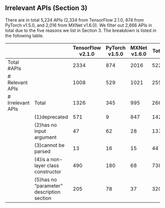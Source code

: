 ## Irrelevant APIs (Section 3)

There are in total 5,224 APIs (2,334 from TensorFlow 2.1.0, 874 from PyTorch v1.5.0, and 2,016 from MXNet v1.6.0). We filter out 2,666 APIs in total due to the five reasons we list in Section 3. The breakdown is listed in the following table.



|                   |                                           | TensorFlow v2.1.0 | PyTorch v1.5.0 | MXNet v1.6.0 | Total |
|-------------------|-------------------------------------------|-------------------|----------------|--------------|-------|
| Total #APIs       |                                           |              2334 |            874 |         2016 | 5224|
| # Relevant APIs   |                                           |              1008 |            529 |         1021 | 2558|
| # Irrelevant APIs | Total                                     |              1326 |            345 |          995 | 2666|
|                   | (1)deprecated                             |               571 |              9 |          847 | 1427|
|                   | (2)has no input argument                  |                47 |             62 |           28 |137|
|                   | (3)cannot be parsed                       |                13 |             16 |           15 |44|
|                   | (4)is a non-layer class constructor       |               490 |            180 |           68 |738|
|                   | (5)has no “parameter” description section |               205 |             78 |           37 |320|